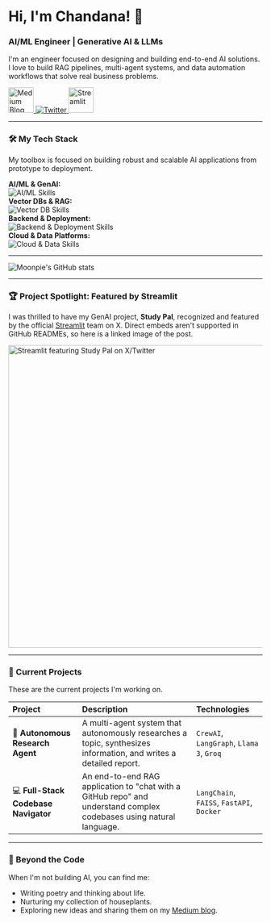 <!-- This new README is designed to be minimal, professional, and targeted directly at AI/ML focus area.
-->

# Hi, I'm Chandana! 👋

### AI/ML Engineer | Generative AI & LLMs

I'm an engineer focused on designing and building end-to-end AI solutions. I love to build RAG pipelines, multi-agent systems, and data automation workflows that solve real business problems.

<p align="left">
  <a href="https://medium.com/@theipocmwanderer" target="_blank">
    <img src="https://cdn-icons-png.flaticon.com/128/2504/2504925.png" alt="Medium Blog" width="50" height="50" />
  </a>
  <a href="https://x.com/cosmosco_wand" target="_blank">
    <img src="https://skillicons.dev/icons?i=twitter" alt="Twitter" />
  </a>
  <a href="https://share.streamlit.io/user/moonpiee" target="_blank">
    <img src="https://raw.githubusercontent.com/rlew631/rlew631/5fcb1cee69c8034bfa2b98aad94b584fcff8d84f/streamlit_red.svg" alt="Streamlit" width="50" height="50" />
  </a>
</p>

---

### 🛠️ My Tech Stack

My toolbox is focused on building robust and scalable AI applications from prototype to deployment.

<p align="left">
  <b>AI/ML & GenAI:</b><br>
  <img src="https://skillicons.dev/icons?i=python,pytorch,tensorflow,huggingface,langchain" alt="AI/ML Skills" /><br>
  <b>Vector DBs & RAG:</b><br>
  <img src="https://skillicons.dev/icons?i=elasticsearch,redis,pinecone" alt="Vector DB Skills" /> <!-- NOTE: Use icons for what you've used. OpenSearch uses the 'elasticsearch' icon. FAISS/ChromaDB don't have official icons, so this is a good representation. --> <br>
  <b>Backend & Deployment:</b><br>
  <img src="https://skillicons.dev/icons?i=fastapi,docker,git,bash" alt="Backend & Deployment Skills" /><br>
  <b>Cloud & Data Platforms:</b><br>
  <img src="https://skillicons.dev/icons?i=aws,gcp,snowflake" alt="Cloud & Data Skills" />
</p>

---

![Moonpie's GitHub stats](https://github-readme-stats.vercel.app/api?username=moonpiee&theme=transparent&show_icons=true&hide_border=true&count_private=true)

---

### 🏆 Project Spotlight: Featured by Streamlit

I was thrilled to have my GenAI project, **Study Pal**, recognized and featured by the official [Streamlit](https://x.com/streamlit) team on X. 
Direct embeds aren't supported in GitHub READMEs, so here is a linked image of the post.

<a href="https://x.com/streamlit/status/1858986125269872879" target="_blank">
  <img src="https://pbs.twimg.com/card_img/1938607925813243904/z6nwSqWS?format=jpg&name=900x900" alt="Streamlit featuring Study Pal on X/Twitter" width="600px"/>
</a>

---

### 🚀 Current Projects

These are the current projects I'm working on.

| Project | Description | Technologies |
| :--- | :--- | :--- |
| 🤖 **Autonomous Research Agent** | A multi-agent system that autonomously researches a topic, synthesizes information, and writes a detailed report. | `CrewAI`, `LangGraph`, `Llama 3`, `Groq` |
| 💻 **Full-Stack Codebase Navigator** | An end-to-end RAG application to "chat with a GitHub repo" and understand complex codebases using natural language. | `LangChain`, `FAISS`, `FastAPI`, `Docker` |

---

### 🌱 Beyond the Code

When I'm not building AI, you can find me:
- Writing poetry and thinking about life.
- Nurturing my collection of houseplants.
- Exploring new ideas and sharing them on my [Medium blog](https://medium.com/@theipocmwanderer).

<br>


